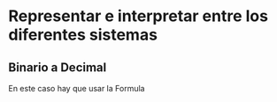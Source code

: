 # Representar e interpretar entre los diferentes sistemas

## Binario a Decimal

En este caso hay que usar la Formula